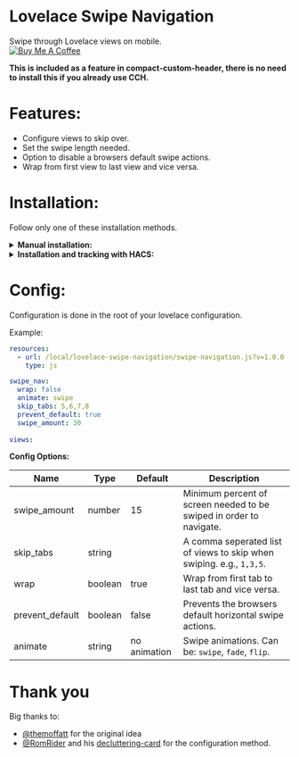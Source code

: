 # Lovelace Swipe Navigation
Swipe through Lovelace views on mobile.<br>
<a href="https://www.buymeacoffee.com/FgwNR2l" target="_blank"><img src="https://www.buymeacoffee.com/assets/img/custom_images/black_img.png" alt="Buy Me A Coffee" style="height: auto !important;width: auto !important;" ></a><br>

**This is included as a feature in compact-custom-header, there is no need to install this if you already use CCH.**

# Features:
* Configure views to skip over.
* Set the swipe length needed.
* Option to disable a browsers default swipe actions.
* Wrap from first view to last view and vice versa.

# Installation:
Follow only one of these installation methods.

<details>
  <summary><b>Manual installation:</b></summary>
  
1. Copy `swipe-navigation.js` into `/www/lovelace-swipe-navigation/`

2. Add the resource in `ui-lovelace.yaml` or by using the "Raw Config Editor".

```yaml
resources:
  # increase this version number at end of URL after each update
  - url: /local/lovelace-swipe-navigation/swipe-navigation.js?v=1.0.0
    type: js
```

3. Refresh the page.
</details>

<details>
  <summary><b>Installation and tracking with HACS:</b></summary>

1. In "store" search for lovelace-swipe-navigation and install.

2. Configure Lovelace to load the card:

```yaml
resources:
  - url: /community_plugin/lovelace-swipe-navigation/swipe-navigation.js
    type: js
```

3. Refresh the Lovelace page.
</details>


# Config:
Configuration is done in the root of your lovelace configuration.

Example:
```yaml
resources:
  - url: /local/lovelace-swipe-navigation/swipe-navigation.js?v=1.0.0
    type: js

swipe_nav:
  wrap: false
  animate: swipe
  skip_tabs: 5,6,7,8
  prevent_default: true
  swipe_amount: 30
  
views:
```

**Config Options:**<br>

| Name | Type | Default | Description
| ---- | ---- | ------- | -----------
| swipe_amount | number | 15 | Minimum percent of screen needed to be swiped in order to navigate.
| skip_tabs | string | | A comma seperated list of views to skip when swiping. e.g., `1,3,5`.
| wrap | boolean | true | Wrap from first tab to last tab and vice versa.
| prevent_default | boolean | false | Prevents the browsers default horizontal swipe actions.
| animate | string | no animation | Swipe animations. Can be: `swipe`, `fade`, `flip`.

# Thank you
Big thanks to:
* [@themoffatt](https://github.com/themoffatt) for the original idea
* [@RomRider](https://github.com/RomRider) and his [decluttering-card](https://github.com/custom-cards/decluttering-card/) for the configuration method.
